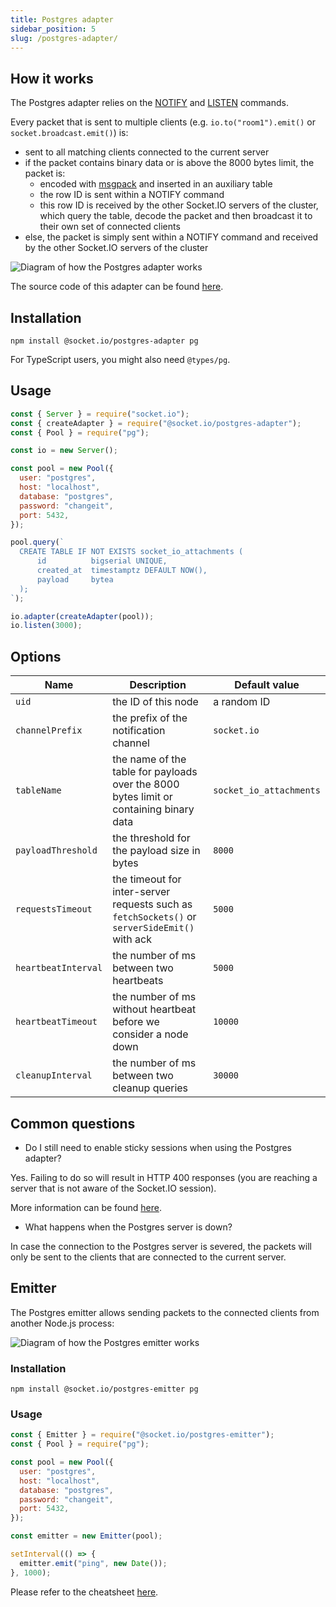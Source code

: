 ```yaml
---
title: Postgres adapter
sidebar_position: 5
slug: /postgres-adapter/
---
```


## How it works

The Postgres adapter relies on the [NOTIFY](https://www.postgresql.org/docs/current/sql-notify.html) and [LISTEN](https://www.postgresql.org/docs/current/sql-listen.html) commands.

Every packet that is sent to multiple clients (e.g. `io.to("room1").emit()` or `socket.broadcast.emit()`) is:

- sent to all matching clients connected to the current server
- if the packet contains binary data or is above the 8000 bytes limit, the packet is:
  - encoded with [msgpack](https://msgpack.org/) and inserted in an auxiliary table
  - the row ID is sent within a NOTIFY command
  - this row ID is received by the other Socket.IO servers of the cluster, which query the table, decode the packet and then broadcast it to their own set of connected clients
- else, the packet is simply sent within a NOTIFY command and received by the other Socket.IO servers of the cluster

![Diagram of how the Postgres adapter works](/images/postgres-adapter.png)

The source code of this adapter can be found [here](https://github.com/socketio/socket.io-postgres-adapter).

## Installation

```
npm install @socket.io/postgres-adapter pg
```

For TypeScript users, you might also need `@types/pg`.

## Usage

```js
const { Server } = require("socket.io");
const { createAdapter } = require("@socket.io/postgres-adapter");
const { Pool } = require("pg");

const io = new Server();

const pool = new Pool({
  user: "postgres",
  host: "localhost",
  database: "postgres",
  password: "changeit",
  port: 5432,
});

pool.query(`
  CREATE TABLE IF NOT EXISTS socket_io_attachments (
      id          bigserial UNIQUE,
      created_at  timestamptz DEFAULT NOW(),
      payload     bytea
  );
`);

io.adapter(createAdapter(pool));
io.listen(3000);
```

## Options

| Name | Description | Default value |
| ---- | ----------- | ------------- |
| `uid` | the ID of this node | a random ID |
| `channelPrefix` | the prefix of the notification channel | `socket.io` |
| `tableName` | the name of the table for payloads over the 8000 bytes limit or containing binary data | `socket_io_attachments` |
| `payloadThreshold` | the threshold for the payload size in bytes | `8000` |
| `requestsTimeout` | the timeout for inter-server requests such as `fetchSockets()` or `serverSideEmit()` with ack | `5000` |
| `heartbeatInterval` | the number of ms between two heartbeats | `5000` |
| `heartbeatTimeout` | the number of ms without heartbeat before we consider a node down | `10000` |
| `cleanupInterval` | the number of ms between two cleanup queries | `30000`

## Common questions

- Do I still need to enable sticky sessions when using the Postgres adapter?

Yes. Failing to do so will result in HTTP 400 responses (you are reaching a server that is not aware of the Socket.IO session).

More information can be found [here](../02-Server/using-multiple-nodes.md#why-is-sticky-session-required).

- What happens when the Postgres server is down?

In case the connection to the Postgres server is severed, the packets will only be sent to the clients that are connected to the current server.

## Emitter

The Postgres emitter allows sending packets to the connected clients from another Node.js process:

![Diagram of how the Postgres emitter works](/images/postgres-emitter.png)

### Installation

```
npm install @socket.io/postgres-emitter pg
```

### Usage

```js
const { Emitter } = require("@socket.io/postgres-emitter");
const { Pool } = require("pg");

const pool = new Pool({
  user: "postgres",
  host: "localhost",
  database: "postgres",
  password: "changeit",
  port: 5432,
});

const emitter = new Emitter(pool);

setInterval(() => {
  emitter.emit("ping", new Date());
}, 1000);
```

Please refer to the cheatsheet [here](adapter.md#emitter-cheatsheet).

